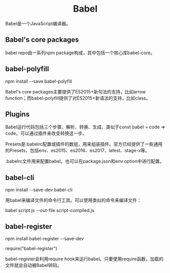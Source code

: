 <h1 align="center">Babel</h1>

Babel是一个JavaScript编译器。

Babel's core packages
-

babel repo由一系列npm package构成，其中包括一个核心库babel-core。

babel-polyfill
-

npm install --save babel-polyfill

Babel's core packages主要提供了ES2015+新句法的支持，比如arrow function；而babel-polyfill提供了对ES2015+新语法的支持，比如class。

Plugins
-

Babel运行代码包括三个步骤，解析、转换、生成，类似于const babel = code => code。可以通过插件来改变转换这一步。

Presets是.babelrc配置或插件的数组，用来组装插件。官方已经提供了一些通用的Presets，包括env、es2015、es2016、es2017、latest、stage-x等。

.babelrc文件用来配置babel。也可以在package.json和env option中进行配置。

babel-cli
-

npm install --save-dev babel-cli

用babel来编译文件的命令行工具。可以使用类似的命令来编译文件：

babel script.js --out-file script-compiled.js

babel-register
-

npm install babel-register --save-dev

require("babel-register")

babel-register会利用require hook来运行babel。只要使用require函数，加载的文件就会自动被Babel转码。
